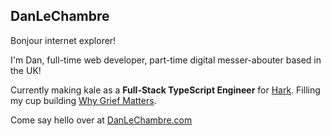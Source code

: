 ## DanLeChambre

Bonjour internet explorer!

I'm Dan, full-time web developer, part-time digital messer-abouter based in the UK!

Currently making kale as a **Full-Stack TypeScript Engineer** for [Hark](https://harksys.com). Filling my cup building [Why Grief Matters](https://github.com/grief-matters).

Come say hello over at [DanLeChambre.com](https://danlechambre.com)
